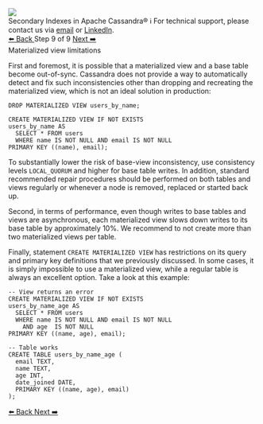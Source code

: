 <!-- TOP -->
<div class="top">
  <img src="https://datastax-academy.github.io/katapod-shared-assets/images/ds-academy-logo.svg" />
  <div class="scenario-title-section">
    <span class="scenario-title">Secondary Indexes in Apache Cassandra®</span>
    <span class="scenario-subtitle">ℹ️ For technical support, please contact us via <a href="mailto:aleksandr.volochnev@datastax.com">email</a> or <a href="https://dtsx.io/aleks">LinkedIn</a>.</span> 
  </div>
</div>

<!-- NAVIGATION -->
<div id="navigation-top" class="navigation-top">
 <a href='command:katapod.loadPage?[{"step":"step8"}]'
   class="btn btn-dark navigation-top-left">⬅️ Back
 </a>
<span class="step-count"> Step 9 of 9</span>
 <a href='command:katapod.loadPage?[{"step":"finish"}]'
    class="btn btn-dark navigation-top-right">Next ➡️
  </a>
</div>

<!-- CONTENT -->

<div class="step-title">Materialized view limitations</div>

First and foremost, it is possible that a materialized view and a base table 
become out-of-sync. Cassandra does not provide a way to automatically detect and fix such inconsistencies 
other than dropping and recreating the materialized view, which is not an ideal solution in production: 

```
DROP MATERIALIZED VIEW users_by_name;

CREATE MATERIALIZED VIEW IF NOT EXISTS 
users_by_name AS 
  SELECT * FROM users
  WHERE name IS NOT NULL AND email IS NOT NULL
PRIMARY KEY ((name), email);
```

To substantially lower the risk of base-view inconsistency, use consistency levels `LOCAL_QUORUM` and higher for 
base table writes. In addition, standard recommended repair procedures should be performed on both tables and views regularly or 
whenever a node is removed, replaced or started back up. 

Second, in terms of performance, even though writes to base tables and views are asynchronous, 
each materialized view slows down writes to its base table by approximately 10%. We recommend to not create more than two materialized views per table. 

Finally, statement `CREATE MATERIALIZED VIEW` has restrictions on its query and primary key definitions that we previously discussed. In some cases, 
it is simply impossible to use a materialized view, while a regular table is always an excellent option. Take a look at this example:


```
-- View returns an error
CREATE MATERIALIZED VIEW IF NOT EXISTS 
users_by_name_age AS 
  SELECT * FROM users
  WHERE name IS NOT NULL AND email IS NOT NULL
    AND age  IS NOT NULL
PRIMARY KEY ((name, age), email);

-- Table works
CREATE TABLE users_by_name_age (
  email TEXT,
  name TEXT,
  age INT,
  date_joined DATE,
  PRIMARY KEY ((name, age), email)
);
```

<!-- NAVIGATION -->
<div id="navigation-bottom" class="navigation-bottom">
 <a href='command:katapod.loadPage?[{"step":"step8"}]'
   class="btn btn-dark navigation-bottom-left">⬅️ Back
 </a>
 <a href='command:katapod.loadPage?[{"step":"finish"}]'
    class="btn btn-dark navigation-bottom-right">Next ➡️
  </a>
</div>

